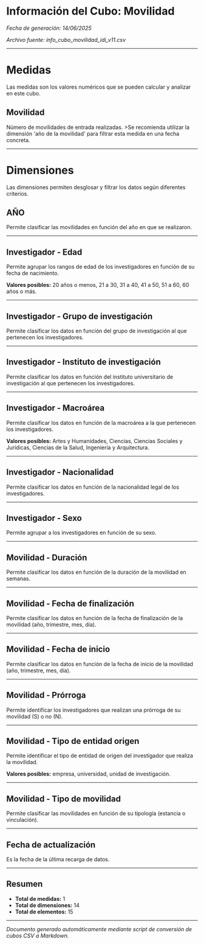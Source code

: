 # Información del Cubo: Movilidad

*Fecha de generación: 14/06/2025*

*Archivo fuente: info_cubo_movilidad_idi_v11.csv*

---

# Medidas

Las medidas son los valores numéricos que se pueden calcular y analizar en este cubo.

## Movilidad

Número de movilidades de entrada realizadas. >Se recomienda utilizar la dimensión 'año de la movilidad' para filtrar esta medida en una fecha concreta.

---

# Dimensiones

Las dimensiones permiten desglosar y filtrar los datos según diferentes criterios.

## AÑO

Permite clasificar las movilidades en función del año en que se realizaron.

---

## Investigador ‐ Edad

Permite agrupar los rangos de edad de los investigadores en función de su fecha de nacimiento. 

**Valores posibles:** 20 años o menos, 21 a 30, 31 a 40, 41 a 50, 51 a 60, 60 años o más.

---

## Investigador ‐ Grupo de investigación

Permite clasificar los datos en función del grupo de investigación al que pertenecen los investigadores.

---

## Investigador ‐ Instituto de investigación

Permite clasificar los datos en función del instituto universitario de investigación al que pertenecen los investigadores.

---

## Investigador ‐ Macroárea

Permite clasificar los datos en función de la macroárea a la que pertenecen los investigadores. 

**Valores posibles:** Artes y Humanidades, Ciencias, Ciencias Sociales y Jurídicas, Ciencias de la Salud, Ingeniería y Arquitectura.

---

## Investigador ‐ Nacionalidad

Permite clasificar los datos en función de la nacionalidad legal de los investigadores.

---

## Investigador ‐ Sexo

Permite agrupar a los investigadores en función de su sexo.

---

## Movilidad ‐ Duración

Permite clasificar los datos en función de la duración de la movilidad en semanas.

---

## Movilidad ‐ Fecha de finalización

Permite clasificar los datos en función de la fecha de finalización de la movilidad (año, trimestre, mes, día).

---

## Movilidad ‐ Fecha de inicio

Permite clasificar los datos en función de la fecha de inicio de la movilidad (año, trimestre, mes, día).

---

## Movilidad ‐ Prórroga

Permite identificar los investigadores que realizan una prórroga de su movilidad (S) o no (N).

---

## Movilidad ‐ Tipo de entidad origen

Permite identificar el tipo de entidad de origen del investigador que realiza la movilidad. 

**Valores posibles:** empresa, universidad, unidad de investigación.

---

## Movilidad ‐ Tipo de movilidad

Permite clasificar las movilidades en función de su tipología (estancia o vinculación).

---

## Fecha de actualización

Es la fecha de la última recarga de datos.

---

## Resumen

- **Total de medidas:** 1
- **Total de dimensiones:** 14
- **Total de elementos:** 15


---

*Documento generado automáticamente mediante script de conversión de cubos CSV a Markdown.*
